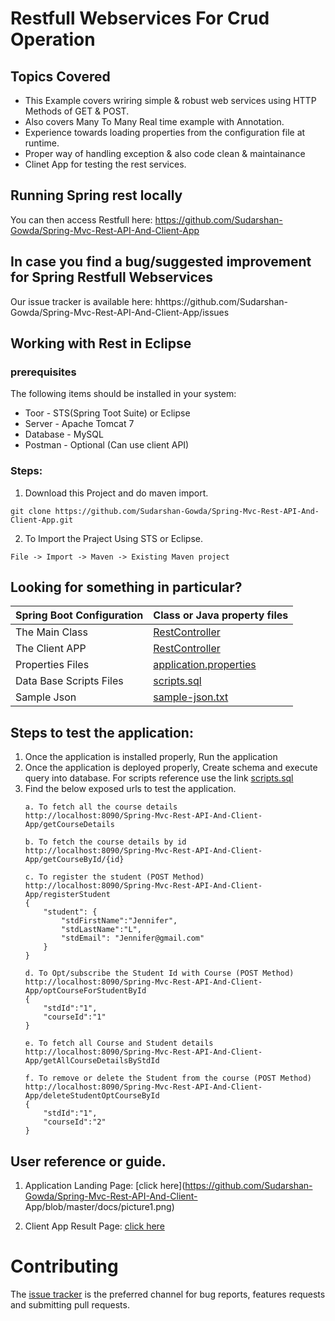 # Restfull Webservices For Crud Operation

## Topics Covered
* This Example covers wriring simple & robust web services using HTTP Methods of GET & POST.
* Also covers Many To Many Real time example with Annotation.
* Experience towards loading properties from the configuration file at runtime.
* Proper way of handling exception & also code clean & maintainance
* Clinet App for testing the rest services.


## Running Spring rest locally

You can then access Restfull here: https://github.com/Sudarshan-Gowda/Spring-Mvc-Rest-API-And-Client-App


## In case you find a bug/suggested improvement for Spring Restfull Webservices
Our issue tracker is available here: hhttps://github.com/Sudarshan-Gowda/Spring-Mvc-Rest-API-And-Client-App/issues


## Working with Rest in Eclipse

### prerequisites
The following items should be installed in your system:
* Toor - STS(Spring Toot Suite) or Eclipse
* Server - Apache Tomcat 7
* Database - MySQL
* Postman - Optional (Can use client API)

### Steps:

1) Download this Project and do maven import.
```
git clone https://github.com/Sudarshan-Gowda/Spring-Mvc-Rest-API-And-Client-App.git
```
2) To Import the Praject Using STS or Eclipse.
```
File -> Import -> Maven -> Existing Maven project
```


## Looking for something in particular?

|Spring Boot Configuration | Class or Java property files  |
|--------------------------|---|
|The Main Class | [RestController](https://github.com/Sudarshan-Gowda/Spring-Mvc-Rest-API-And-Client-App/blob/master/src/main/java/com/star/sud/controller/RestController.java) |
|The Client APP | [RestController](https://github.com/Sudarshan-Gowda/Spring-Mvc-Rest-API-And-Client-App/blob/master/src/main/java/com/star/sud/client/app/RestClientApp.java) |
|Properties Files | [application.properties](https://github.com/Sudarshan-Gowda/Spring-Mvc-Rest-API-And-Client-App/blob/master/src/main/resources/application.properties) |
|Data Base Scripts Files | [scripts.sql](https://github.com/Sudarshan-Gowda/Spring-Mvc-Rest-API-And-Client-App/blob/master/src/main/resources/scripts.sql) |
|Sample Json | [sample-json.txt](https://github.com/Sudarshan-Gowda/Spring-Mvc-Rest-API-And-Client-App/blob/master/src/main/resources/sample-json.txt) |

## Steps to test the application:

1) Once the application is installed properly, Run the application
2) Once the application is deployed properly, Create schema and execute query into database. 
   For scripts reference use the link [scripts.sql](https://github.com/Sudarshan-Gowda/Spring-Mvc-Rest-API-And-Client-App/blob/master/src/main/resources/scripts.sql)
3) Find the below exposed urls to test the application.
	```	
	a. To fetch all the course details
	http://localhost:8090/Spring-Mvc-Rest-API-And-Client-App/getCourseDetails

	b. To fetch the course details by id
	http://localhost:8090/Spring-Mvc-Rest-API-And-Client-App/getCourseById/{id}

	c. To register the student (POST Method)
	http://localhost:8090/Spring-Mvc-Rest-API-And-Client-App/registerStudent
	{
		"student": {
			"stdFirstName":"Jennifer",
			"stdLastName":"L",
			"stdEmail": "Jennifer@gmail.com"
		}
	}

	d. To Opt/subscribe the Student Id with Course (POST Method)
	http://localhost:8090/Spring-Mvc-Rest-API-And-Client-App/optCourseForStudentById
	{
		"stdId":"1",
		"courseId":"1"
	}

	e. To fetch all Course and Student details
	http://localhost:8090/Spring-Mvc-Rest-API-And-Client-App/getAllCourseDetailsByStdId

	f. To remove or delete the Student from the course (POST Method)
	http://localhost:8090/Spring-Mvc-Rest-API-And-Client-App/deleteStudentOptCourseById
	{
		"stdId":"1",
		"courseId":"2"
	}
	```
   
## User reference or guide.
  1. Application Landing Page: [click here](https://github.com/Sudarshan-Gowda/Spring-Mvc-Rest-API-And-Client-	App/blob/master/docs/picture1.png)
  
 2. Client App Result Page: [click here](https://github.com/Sudarshan-Gowda/Spring-Mvc-Rest-API-And-Client-App/blob/master/docs/picture9.png)

# Contributing

The [issue tracker](https://github.com/Sudarshan-Gowda/Spring-Mvc-Rest-API-And-Client-App/issues) is the preferred channel for bug reports, features requests and submitting pull requests.

